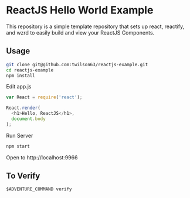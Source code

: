 # ReactJS Hello World Example

This repository is a simple template repository
that sets up react, reactify, and wzrd to easily
build and view your ReactJS Components.

## Usage

``` sh
git clone git@github.com:twilson63/reactjs-example.git
cd reactjs-example
npm install
```

Edit app.js

``` js
var React = require('react');

React.render(
  <h1>Hello, ReactJS</h1>,
  document.body
);
```

Run Server

``` sh
npm start
```

Open to http://localhost:9966

## To Verify 

    $ADVENTURE_COMMAND verify
    
